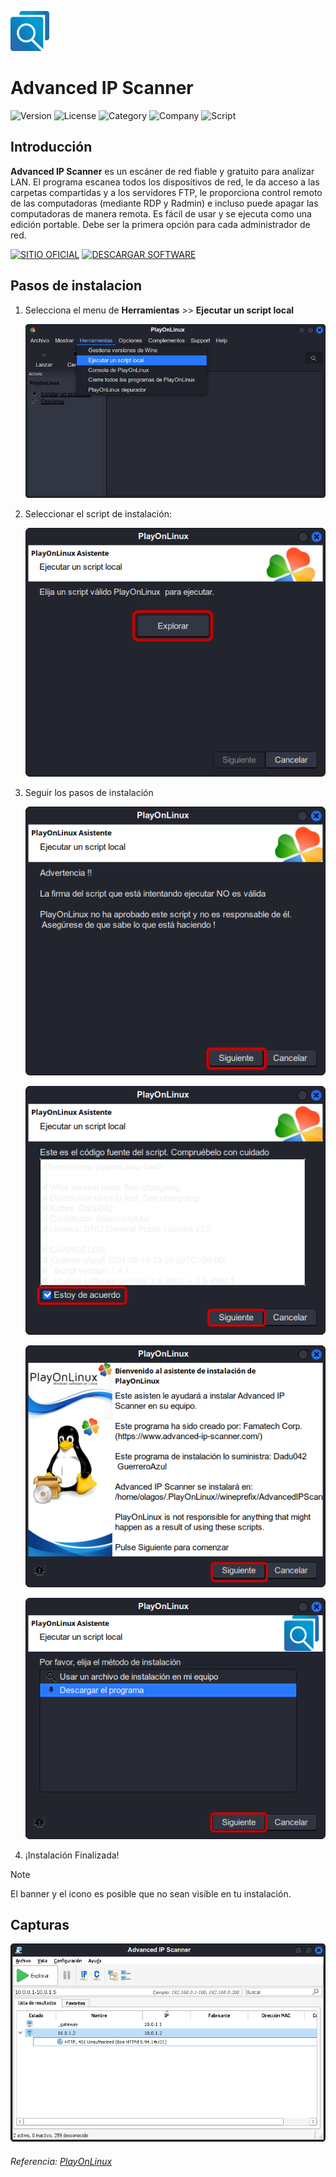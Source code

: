 ![Logo](Icon/Icon_Advanced.png)

# Advanced IP Scanner

![Version](https://img.shields.io/badge/Version-2.5.4594.1-blue)
![License](https://img.shields.io/badge/License-Free%20%E2%80%A2Proprietary-green)
![Category](https://img.shields.io/badge/Category-Network-blue)
![Company](https://img.shields.io/badge/Company-Famatech%20Corp%20%C2%A9-blue)
![Script](https://img.shields.io/badge/Script-1.4.2-blue)

## Introducción

**Advanced IP Scanner** es un escáner de red fiable y gratuito para analizar LAN. El programa escanea todos los dispositivos de red, le da acceso a las carpetas compartidas y a los servidores FTP, le proporciona control remoto de las computadoras (mediante RDP y Radmin) e incluso puede apagar las computadoras de manera remota. Es fácil de usar y se ejecuta como una edición portable. Debe ser la primera opción para cada administrador de red.

[![SITIO OFICIAL](https://img.shields.io/badge/SITIO%20OFICIAL-blue?style=for-the-badge)](https://www.advanced-ip-scanner.com/es/)
[![DESCARGAR SOFTWARE](https://img.shields.io/badge/DESCARGAR%20SOFTWARE-yellow?style=for-the-badge)](https://www.advanced-ip-scanner.com/download/)

## Pasos de instalacion

1. Selecciona el menu de **Herramientas** >> **Ejecutar un script local**
   
   ![001](Images/001.png)

3. Seleccionar el script de instalación:
   
   ![002](Images/002.png)
   
5. Seguir los pasos de instalación
   
   ![003](Images/003.png)
   
   ![004](Images/004.png)
   
   ![005](Images/005.png)
   
   ![006](Images/006.png)
   
7. ¡Instalación Finalizada!
   
  > [!NOTE]
  > El banner y el icono es posible que no sean visible en tu instalación.

## Capturas

![007](Images/007.png)

###### Referencia: [PlayOnLinux](https://www.playonlinux.com/en/app-3972-Advanced_IP_Scanner.html)
